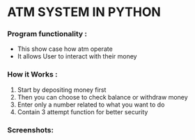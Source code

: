 # ATM SYSTEM IN PYTHON

### Program functionality :
- This show case how atm operate
- It allows User to interact with their money
  
### How it Works :
1. Start by depositing money first
2. Then you can choose to check balance or withdraw money
3. Enter only a  number related to what you want to do
4. Contain 3 attempt function for better security

### Screenshots:
